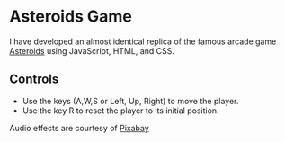 # Asteroids Game

I have developed an almost identical replica of the famous arcade game [Asteroids]() using JavaScript, HTML, and CSS. 

## Controls
- Use the keys (A,W,S or Left, Up, Right) to move the player.
- Use the key R to reset the player to its initial position.

Audio effects are courtesy of [Pixabay](https://pixabay.com/)
